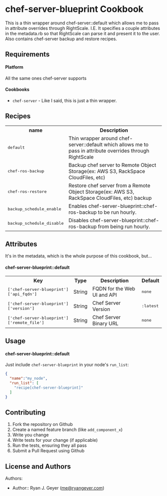 chef-server-blueprint Cookbook
==============================
This is a thin wrapper around chef-server::default which allows me to pass in attribute overrides through RightScale.  I.E. It specifies a couple attributes in the metadata.rb so that RightScale can parse it and present it to the user. Also contains chef-server backup and restore recipes.

Requirements
------------

#### Platform
All the same ones chef-server supports

#### Cookbooks
- `chef-server` - Like I said, this is just a thin wrapper.

Recipes
----------
<table>
  <tr>
    <th>name</th>
    <th>Description</th>
  </tr>
  <tr>
    <td><tt>default</tt></td>
    <td>Thin wrapper around chef-server::default which allows me to pass in attribute overrides through RightScale</td>
  </tr>
  <tr>
    <td><tt>chef-ros-backup</tt></td>
    <td>Backup chef server to Remote Object Storage(ex: AWS S3, RackSpace CloudFiles, etc)</td>
  </tr>
  <tr>
    <td><tt>chef-ros-restore</tt></td>
    <td>Restore chef server from a  Remote Object Storage(ex: AWS S3, RackSpace CloudFiles, etc) backup</td>
  </tr>
  <tr>
    <td><tt>backup_schedule_enable</tt></td>
    <td>Enables chef-server-blueprint::chef-ros-backup to be run hourly.</td>
  </tr>
  <tr>
    <td><tt>backup_schedule_disable</tt></td>
    <td>Disables chef-server-blueprint::chef-ros-backup from being run hourly.</td>
  </tr>
</table>


Attributes
----------

It's in the metadata, which is the whole purpose of this cookbook, but...

#### chef-server-blueprint::default
<table>
  <tr>
    <th>Key</th>
    <th>Type</th>
    <th>Description</th>
    <th>Default</th>
  </tr>
  <tr>
    <td><tt>['chef-server-blueprint']['api_fqdn']</tt></td>
    <td>String</td>
    <td>FQDN for the Web UI and API</td>
    <td><tt>none</tt></td>
  </tr>
  <tr>
    <td><tt>['chef-server-blueprint']['version']</tt></td>
    <td>String</td>
    <td>Chef Server Version</td>
    <td><tt>:latest</tt></td>
  </tr>
  <tr>
    <td><tt>['chef-server-blueprint']['remote_file']</tt></td>
    <td>String</td>
    <td>Chef Server Binary URL</td>
    <td><tt>none</tt></td>
  </tr> 
</table>

Usage
-----
#### chef-server-blueprint::default
Just include `chef-server-blueprint` in your node's `run_list`:

```json
{
  "name":"my_node",
  "run_list": [
    "recipe[chef-server-blueprint]"
  ]
}
```

Contributing
------------

1. Fork the repository on Github
2. Create a named feature branch (like `add_component_x`)
3. Write you change
4. Write tests for your change (if applicable)
5. Run the tests, ensuring they all pass
6. Submit a Pull Request using Github

License and Authors
-------------------
Authors:
- Author:: Ryan J. Geyer (me@ryangeyer.com)
